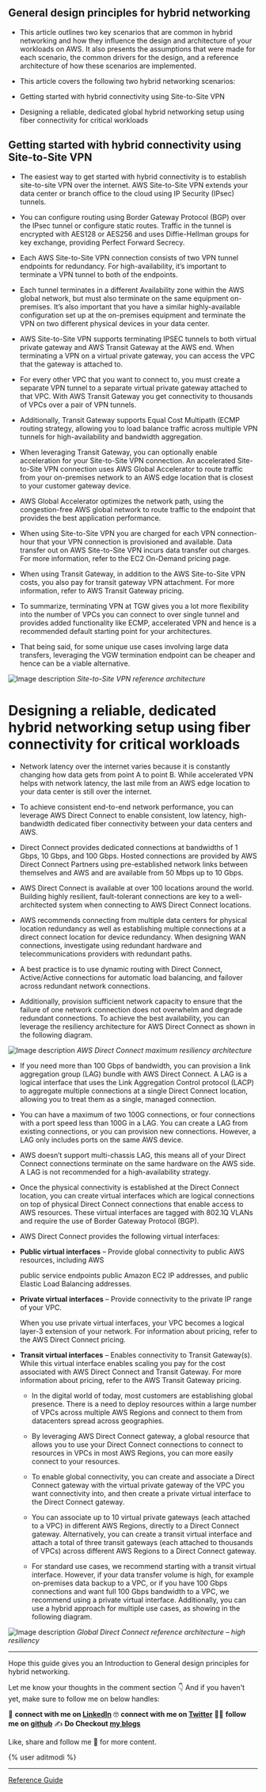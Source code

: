 ## General design principles for hybrid networking

* This article outlines two key scenarios that are common in hybrid networking and how they influence the design and architecture of your workloads on AWS. It also presents the assumptions that were made for each scenario, the common drivers for the design, and a reference architecture of how these scenarios are implemented.

* This article covers the following two hybrid networking scenarios:

 * Getting started with hybrid connectivity using Site-to-Site VPN
 * Designing a reliable, dedicated global hybrid networking setup using fiber connectivity for critical workloads

## Getting started with hybrid connectivity using Site-to-Site VPN

* The easiest way to get started with hybrid connectivity is to establish site-to-site VPN over the internet. AWS Site-to-Site VPN extends your data center or branch office to the cloud using IP Security (IPsec) tunnels. 

* You can configure routing using Border Gateway Protocol (BGP) over the IPsec tunnel or configure static routes. Traffic in the tunnel is encrypted with AES128 or AES256 and uses Diffie-Hellman groups for key exchange, providing Perfect Forward Secrecy.

* Each AWS Site-to-Site VPN connection consists of two VPN tunnel endpoints for redundancy. For high-availability, it’s important to terminate a VPN tunnel to both of the endpoints.  

* Each tunnel terminates in a different Availability zone within the AWS global network, but must also terminate on the same equipment on-premises.  It’s also important that you have a similar highly-available configuration set up at the on-premises equipment and terminate the VPN on two different physical devices in your data center.

* AWS Site-to-Site VPN supports terminating IPSEC tunnels to both virtual private gateway and AWS Transit Gateway at the AWS end. When terminating a VPN on a virtual private gateway, you can access the VPC that the gateway is attached to. 

* For every other VPC that you want to connect to, you must create a separate VPN tunnel to a separate virtual private gateway attached to that VPC. With AWS Transit Gateway you get connectivity to thousands of VPCs over a pair of VPN tunnels. 

* Additionally, Transit Gateway supports Equal Cost Multipath (ECMP routing strategy, allowing you to load balance traffic across multiple VPN tunnels for high-availability and bandwidth aggregation.

* When leveraging Transit Gateway, you can optionally enable acceleration for your Site-to-Site VPN connection. An accelerated Site-to-Site VPN connection uses AWS Global Accelerator to route traffic from your on-premises network to an AWS edge location that is closest to your customer gateway device. 

* AWS Global Accelerator optimizes the network path, using the congestion-free AWS global network to route traffic to the endpoint that provides the best application performance.

* When using Site-to-Site VPN you are charged for each VPN connection-hour that your VPN connection is provisioned and available. Data transfer out on AWS Site-to-Site VPN incurs data transfer out charges. For more information, refer to the EC2 On-Demand pricing page. 

* When using Transit Gateway, in addition to the AWS Site-to-Site VPN costs, you also pay for transit gateway VPN attachment. For more information, refer to AWS Transit Gateway pricing. 

* To summarize, terminating VPN at TGW gives you a lot more flexibility into the number of VPCs you can connect to over single tunnel and provides added functionality like ECMP, accelerated VPN and hence is a recommended default starting point for your architectures. 

* That being said, for some unique use cases involving large data transfers, leveraging the VGW termination endpoint can be cheaper and hence can be a viable alternative.

![Image description](https://cdn.hashnode.com/res/hashnode/image/upload/v1645285961479/AaU0po_3T.png)
*Site-to-Site VPN reference architecture* 

# Designing a reliable, dedicated hybrid networking setup using fiber connectivity for critical workloads

* Network latency over the internet varies because it is constantly changing how data gets from point A to point B. While accelerated VPN helps with network latency, the last mile from an AWS edge location to your data center is still over the internet. 

* To achieve consistent end-to-end network performance, you can leverage AWS Direct Connect to enable consistent, low latency, high-bandwidth dedicated fiber connectivity between your data centers and AWS. 

* Direct Connect provides dedicated connections at bandwidths of 1 Gbps, 10 Gbps, and 100 Gbps. Hosted connections are provided by AWS Direct Connect Partners using pre-established network links between themselves and AWS and are available from 50 Mbps up to 10 Gbps.

* AWS Direct Connect is available at over 100 locations around the world. Building highly resilient, fault-tolerant connections are key to a well-architected system when connecting to AWS Direct Connect locations. 

* AWS recommends connecting from multiple data centers for physical location redundancy as well as establishing multiple connections at a direct connect location for device redundancy. When designing WAN connections, investigate using redundant hardware and telecommunications providers with redundant paths. 

* A best practice is to use dynamic routing with Direct Connect, Active/Active connections for automatic load balancing, and failover across redundant network connections. 

* Additionally, provision sufficient network capacity to ensure that the failure of one network connection does not overwhelm and degrade redundant connections. To achieve the best availability, you can leverage the resiliency architecture for AWS Direct Connect as shown in the following diagram.

![Image description](https://cdn.hashnode.com/res/hashnode/image/upload/v1645285963447/GlnkIyRcQ.png)
*AWS Direct Connect maximum resiliency architecture*

* If you need more than 100 Gbps of bandwidth, you can provision a link aggregation group (LAG) bundle with AWS Direct Connect. A LAG is a logical interface that uses the Link Aggregation Control protocol (LACP) to aggregate multiple connections at a single Direct Connect location, allowing you to treat them as a single, managed connection. 

* You can have a maximum of two 100G connections, or four connections with a port speed less than 100G in a LAG. You can create a LAG from existing connections, or you can provision new connections. However, a LAG only includes ports on the same AWS device. 

* AWS doesn’t support multi-chassis LAG, this means all of your Direct Connect connections terminate on the same hardware on the AWS side. A LAG is not recommended for a high-availability strategy.

* Once the physical connectivity is established at the Direct Connect location, you can create virtual interfaces which are logical connections on top of physical Direct Connect connections that enable access to AWS resources. These virtual interfaces are tagged with 802.1Q VLANs and require the use of Border Gateway Protocol (BGP).

* AWS Direct Connect provides the following virtual interfaces:


* **Public virtual interfaces** – Provide global connectivity to public AWS resources, including AWS

   public service endpoints public Amazon EC2 IP addresses, and public Elastic Load Balancing addresses.

 * **Private virtual interfaces** – Provide connectivity to the private IP range of your VPC.

   When you use private virtual interfaces, your VPC becomes a logical layer-3 extension of your network. For information about pricing, refer to the AWS Direct Connect pricing.

 * **Transit virtual interfaces** – Enables connectivity to Transit Gateway(s). While this virtual interface enables scaling you pay for the cost associated with AWS Direct Connect and Transit Gateway. For more information about pricing, refer to the AWS Transit Gateway pricing.

   * In the digital world of today, most customers are establishing global presence. There is a need to deploy resources within a large number of VPCs across multiple AWS Regions and connect to them from datacenters spread across geographies. 

   * By leveraging AWS Direct Connect gateway, a global resource that allows you to use your Direct Connect connections to connect to resources in VPCs in most AWS Regions, you can more easily connect to your resources. 

   * To enable global connectivity, you can create and associate a Direct Connect gateway with the virtual private gateway of the VPC you want connectivity into, and then create a private virtual interface to the Direct Connect gateway. 

   * You can associate up to 10 virtual private gateways (each attached to a VPC) in different AWS Regions, directly to a Direct Connect gateway. Alternatively, you can create a transit virtual interface and attach a total of three transit gateways (each attached to thousands of VPCs) across different AWS Regions to a Direct Connect gateway.

   * For standard use cases, we recommend starting with a transit virtual interface. However, if your data transfer volume is high, for example on-premises data backup to a VPC, or if you have 100 Gbps connections and want full 100 Gbps bandwidth to a VPC, we recommend using a private virtual interface. Additionally, you can use a hybrid approach for multiple use cases, as showing in the following diagram.

![Image description](https://cdn.hashnode.com/res/hashnode/image/upload/v1645285965749/-6X1Y8G9q.png)
*Global Direct Connect reference architecture – high resiliency*  

---

Hope this guide gives you an Introduction to General design principles for hybrid networking.

Let me know your thoughts in the comment section 👇
And if you haven't yet, make sure to follow me on below handles:

👋 **connect with me on [LinkedIn](https://www.linkedin.com/in/adit-modi-2a4362191/)**
🤓 **connect with me on [Twitter](https://twitter.com/adi_12_modi)**
🐱‍💻 **follow me on [github](https://github.com/AditModi)**
✍️ **Do Checkout [my blogs](https://aditmodi.hashnode.dev)** 

Like, share and follow me 🚀 for more content.

{% user aditmodi %}

---

[Reference Guide](https://docs.aws.amazon.com/wellarchitected/latest/hybrid-networking-lens/general-design-principles-for-hybrid-networking.html)